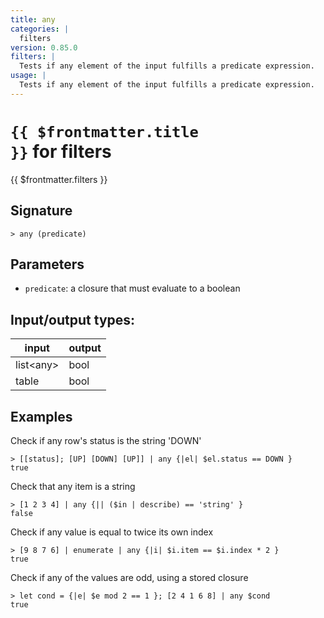 ```yaml
---
title: any
categories: |
  filters
version: 0.85.0
filters: |
  Tests if any element of the input fulfills a predicate expression.
usage: |
  Tests if any element of the input fulfills a predicate expression.
---
```

<!-- This file is automatically generated. Please edit the command in https://github.com/nushell/nushell instead. -->

# <code>{{ $frontmatter.title }}</code> for filters

<div class='command-title'>{{ $frontmatter.filters }}</div>

## Signature

```> any (predicate)```

## Parameters

 -  `predicate`: a closure that must evaluate to a boolean


## Input/output types:

| input     | output |
| --------- | ------ |
| list\<any\> | bool   |
| table     | bool   |
## Examples

Check if any row's status is the string 'DOWN'
```nu
> [[status]; [UP] [DOWN] [UP]] | any {|el| $el.status == DOWN }
true
```

Check that any item is a string
```nu
> [1 2 3 4] | any {|| ($in | describe) == 'string' }
false
```

Check if any value is equal to twice its own index
```nu
> [9 8 7 6] | enumerate | any {|i| $i.item == $i.index * 2 }
true
```

Check if any of the values are odd, using a stored closure
```nu
> let cond = {|e| $e mod 2 == 1 }; [2 4 1 6 8] | any $cond
true
```
